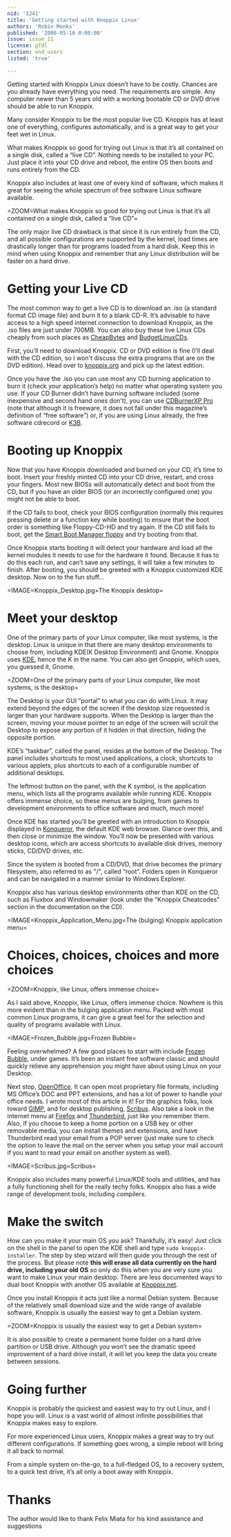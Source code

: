 ```yaml
---
nid: '1241'
title: 'Getting started with Knoppix Linux'
authors: 'Robin Monks'
published: '2006-05-10 0:00:00'
issue: issue_11
license: gfdl
section: end_users
listed: 'true'

---
```

Getting started with Knoppix Linux doesn’t have to be costly. Chances are you already have everything you need. The requirements are simple. Any computer newer than 5 years old with a working bootable CD or DVD drive should be able to run Knoppix.

Many consider Knoppix to be the most popular live CD. Knoppix has at least one of everything, configures automatically, and is a great way to get your feet wet in Linux.

What makes Knoppix so good for trying out Linux is that it’s all contained on a single disk, called a “live CD”. Nothing needs to be installed to your PC. Just place it into your CD drive and reboot, the entire OS then boots and runs entirely from the CD.

Knoppix also includes at least one of every kind of software, which makes it great for seeing the whole spectrum of free software Linux software available.


=ZOOM=What makes Knoppix so good for trying out Linux is that it’s all contained on a single disk, called a “live CD”=

The only major live CD drawback is that since it is run entirely from the CD, and all possible configurations are supported by the kernel, load times are drastically longer than for programs loaded from a hard disk. Keep this in mind when using Knoppix and remember that any Linux distribution will be faster on a hard drive.


# Getting your Live CD

The most common way to get a live CD is to download an .iso (a standard format CD image file) and burn it to a blank CD-R. It’s advisable to have access to a high speed internet connection to download Knoppix, as the .iso files are just under 700MB. You can also buy these live Linux CDs cheaply from such places as [CheapBytes](http://www.cheapbytes.com/) and [BudgetLinuxCDs](http://www.budgetlinuxcds.com/).

First, you’ll need to download Knoppix. CD or DVD edition is fine (I’ll deal with the CD edition, so I won't discuss the extra programs that are on the DVD edition). Head over to [knoppix.org](http://knoppix.org) and pick up the latest edition.

Once you have the .iso you can use most any CD burning application to burn it (check your application’s help) no matter what operating system you use. If your CD Burner didn’t have burning software included (some inexpensive and second hand ones don’t), you can use [CDBurnerXP Pro](http://www.cdburnerxp.se/) (note that although it is freeware, it does not fall under this magazine’s definition of “free software”) or, if you are using Linux already, the free software cdrecord or [K3B](http://k3b.org).


# Booting up Knoppix

Now that you have Knoppix downloaded and burned on your CD, it’s time to boot. Insert your freshly minted CD into your CD drive, restart, and cross your fingers. Most new BIOSs will automatically detect and boot from the CD, but if you have an older BIOS (or an incorrectly configured one) you might not be able to boot.

If the CD fails to boot, check your BIOS configuration (normally this requires pressing delete or a function key while booting) to ensure that the boot order is something like Floppy-CD-HD and try again. If the CD still fails to boot, get the [Smart Boot Manager floppy](http://btmgr.sourceforge.net/about.html) and try booting from that.

Once Knoppix starts booting it will detect your hardware and load all the kernel modules it needs to use for the hardware it found. Because it has to do this each run, and can’t save any settings, it will take a few minutes to finish. After booting, you should be greeted with a Knoppix customized KDE desktop. Now on to the fun stuff...


=IMAGE=Knoppix_Desktop.jpg=The Knoppix desktop=


# Meet your desktop

One of the primary parts of your Linux computer, like most systems, is the desktop. Linux is unique in that there are many desktop environments to choose from, including KDE(K Desktop Environment) and Gnome. Knoppix uses [KDE](http://kde.org), hence the K in the name. You can also get Gnoppix, which uses, you guessed it, Gnome.


=ZOOM=One of the primary parts of your Linux computer, like most systems, is the desktop=

The Desktop is your GUI “portal” to what you can do with Linux. It may extend beyond the edges of the screen if the desktop size requested is larger than your hardware supports. When the Desktop is larger than the screen, moving your mouse pointer to an edge of the screen will scroll the Desktop to expose any portion of it hidden in that direction, hiding the opposite portion.

KDE’s “taskbar”, called the panel, resides at the bottom of the Desktop. The panel includes shortcuts to most used applications, a clock, shortcuts to various applets, plus shortcuts to each of a configurable number of additional desktops.

The leftmost button on the panel, with the K symbol, is the application menu, which lists all the programs available while running KDE. Knoppix offers immense choice, so these menus are bulging, from games to development environments to office software and much, much more!

Once KDE has started you’ll be greeted with an introduction to Knoppix displayed in [Konqueror](http://www.konqueror.org/), the default KDE web browser. Glance over this, and then close or minimize the window. You’ll now be presented with various desktop icons, which are access shortcuts to available disk drives, memory sticks, CD/DVD drives, etc.

Since the system is booted from a CD/DVD, that drive becomes the primary filesystem, also referred to as "/", called “root”. Folders open in Konqueror and can be navigated in a manner similar to Windows Explorer.

Knoppix also has various desktop environments other than KDE on the CD, such as Fluxbox and Windowmaker (look under the “Knoppix Cheatcodes” section in the documentation on the CD).


<!--pagebreak-->



=IMAGE=Knoppix_Application_Menu.jpg=The (bulging) Knoppix application menu=


# Choices, choices, choices and more choices


=ZOOM=Knoppix, like Linux, offers immense choice=

As I said above, Knoppix, like Linux, offers immense choice. Nowhere is this more evident than in the bulging application menu. Packed with most common Linux programs, it can give a great feel for the selection and quality of programs available with Linux.


=IMAGE=Frozen_Bubble.jpg=Frozen Bubble=

Feeling overwhelmed? A few good places to start with include [Frozen Bubble](http://glenn.sanson.free.fr/fb/play.html), under games. It’s been an instant free software classic and should quickly relieve any apprehension you might have about using Linux on your Desktop.

Next stop, [OpenOffice](http://openoffice.org). It can open most proprietary file formats, including MS Office’s DOC and PPT extensions, and has a lot of power to handle your office needs. I wrote most of this article in it! For the graphics folks, look toward [GIMP](http://gimp.org/), and for desktop publishing, [Scribus](http://www.scribus.org.uk/). Also take a look in the internet menu at [Firefox](http://getfirefox.com) and [Thunderbird](http://getthunderbird.com), just like you remember them. Also, if you choose to keep a home portion on a USB key or other removable media, you can install themes and extensions, and have Thunderbird read your email from a POP server (just make sure to check the option to leave the mail on the server when you setup your mail account if you want to read your email on another system as well).


=IMAGE=Scribus.jpg=Scribus=

Knoppix also includes many powerful Linux/KDE tools and utilities, and has a fully functioning shell for the really techy folks. Knoppix also has a wide range of development tools, including compilers.


# Make the switch

How can you make it your main OS you ask? Thankfully, it’s easy! Just click on the shell in the panel to open the KDE shell and type `sudo knoppix-installer`. The step by step wizard will then guide you through the rest of the process. But please note **this will erase all data currently on the hard drive, including your old OS** so only do this when you are very sure you want to make Linux your main desktop. There are less documented ways to dual boot Knoppix with another OS available at [Knoppix.net](http://www.knoppix.net/wiki/Hard_Drive_Install_FAQ).

Once you install Knoppix it acts just like a normal Debian system. Because of the relatively small download size and the wide range of available software, Knoppix is usually the easiest way to get a Debian system.


=ZOOM=Knoppix is usually the easiest way to get a Debian system=

It is also possible to create a permanent home folder on a hard drive partition or USB drive. Although you won’t see the dramatic speed improvement of a hard drive install, it will let you keep the data you create between sessions.


# Going further

Knoppix is probably the quickest and easiest way to try out Linux, and I hope you will. Linux is a vast world of almost infinite possibilities that Knoppix makes easy to explore.

For more experienced Linux users, Knoppix makes a great way to try out different configurations. If something goes wrong, a simple reboot will bring it all back to normal.

From a simple system on-the-go, to a full-fledged OS, to a recovery system, to a quick test drive, it’s all only a boot away with Knoppix.


# Thanks

The author would like to thank Felix Miata for his kind assistance and suggestions

